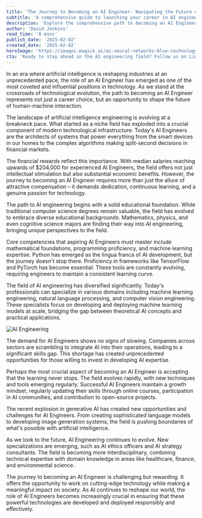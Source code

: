 ```yaml
---
title: 'The Journey to Becoming an AI Engineer: Navigating the Future of Technology'
subtitle: 'A comprehensive guide to launching your career in AI engineering'
description: 'Explore the comprehensive path to becoming an AI Engineer in today\'s rapidly evolving tech landscape. From educational foundations to industry demands and future prospects, discover what it takes to succeed in this dynamic field with salaries reaching $204,000 for experienced professionals.'
author: 'David Jenkins'
read_time: '8 mins'
publish_date: '2025-02-02'
created_date: '2025-02-02'
heroImage: 'https://images.magick.ai/ai-neural-networks-blue-technology.jpg'
cta: 'Ready to stay ahead in the AI engineering field? Follow us on LinkedIn for the latest insights, job opportunities, and industry trends shaping the future of artificial intelligence.'
---
```


In an era where artificial intelligence is reshaping industries at an unprecedented pace, the role of an AI Engineer has emerged as one of the most coveted and influential positions in technology. As we stand at the crossroads of technological evolution, the path to becoming an AI Engineer represents not just a career choice, but an opportunity to shape the future of human-machine interaction.

The landscape of artificial intelligence engineering is evolving at a breakneck pace. What started as a niche field has exploded into a crucial component of modern technological infrastructure. Today's AI Engineers are the architects of systems that power everything from the smart devices in our homes to the complex algorithms making split-second decisions in financial markets.

The financial rewards reflect this importance. With median salaries reaching upwards of $204,000 for experienced AI Engineers, the field offers not just intellectual stimulation but also substantial economic benefits. However, the journey to becoming an AI Engineer requires more than just the allure of attractive compensation – it demands dedication, continuous learning, and a genuine passion for technology.

The path to AI engineering begins with a solid educational foundation. While traditional computer science degrees remain valuable, the field has evolved to embrace diverse educational backgrounds. Mathematics, physics, and even cognitive science majors are finding their way into AI engineering, bringing unique perspectives to the field.

Core competencies that aspiring AI Engineers must master include mathematical foundations, programming proficiency, and machine learning expertise. Python has emerged as the lingua franca of AI development, but the journey doesn't stop there. Proficiency in frameworks like TensorFlow and PyTorch has become essential. These tools are constantly evolving, requiring engineers to maintain a consistent learning curve.

The field of AI engineering has diversified significantly. Today's professionals can specialize in various domains including machine learning engineering, natural language processing, and computer vision engineering. These specialists focus on developing and deploying machine learning models at scale, bridging the gap between theoretical AI concepts and practical applications.

![AI Engineering](https://i.magick.ai/PIXE/1834729209300_magick_img.webp)

The demand for AI Engineers shows no signs of slowing. Companies across sectors are scrambling to integrate AI into their operations, leading to a significant skills gap. This shortage has created unprecedented opportunities for those willing to invest in developing AI expertise.

Perhaps the most crucial aspect of becoming an AI Engineer is accepting that the learning never stops. The field evolves rapidly, with new techniques and tools emerging regularly. Successful AI Engineers maintain a growth mindset, regularly updating their skills through online courses, participation in AI communities, and contribution to open-source projects.

The recent explosion in generative AI has created new opportunities and challenges for AI Engineers. From creating sophisticated language models to developing image generation systems, the field is pushing boundaries of what's possible with artificial intelligence.

As we look to the future, AI Engineering continues to evolve. New specializations are emerging, such as AI ethics officers and AI strategy consultants. The field is becoming more interdisciplinary, combining technical expertise with domain knowledge in areas like healthcare, finance, and environmental science.

The journey to becoming an AI Engineer is challenging but rewarding. It offers the opportunity to work on cutting-edge technology while making a meaningful impact on society. As AI continues to reshape our world, the role of AI Engineers becomes increasingly crucial in ensuring that these powerful technologies are developed and deployed responsibly and effectively.